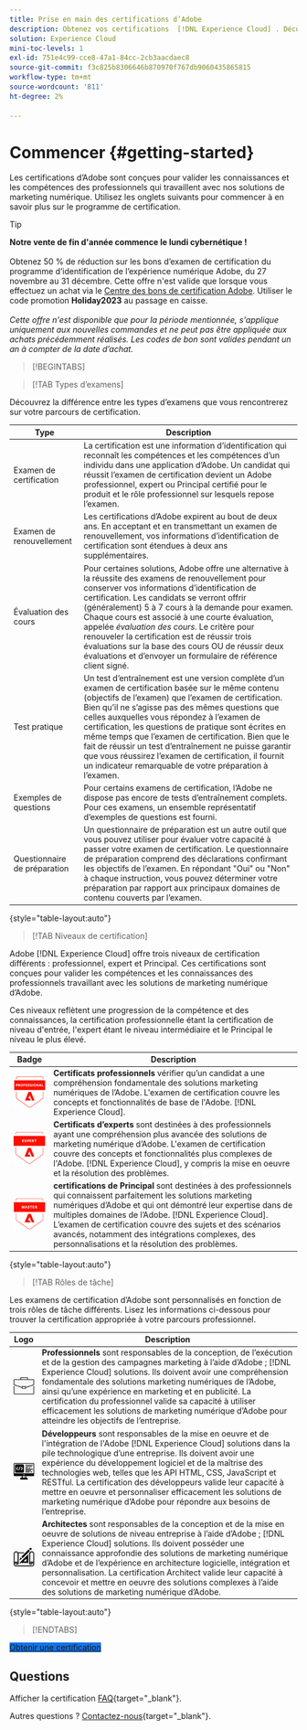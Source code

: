 ```yaml
---
title: Prise en main des certifications d’Adobe
description: Obtenez vos certifications  [!DNL Experience Cloud] . Découvrez le programme et ce site web.
solution: Experience Cloud
mini-toc-levels: 1
exl-id: 751e4c99-cce8-47a1-84cc-2cb3aacdaec8
source-git-commit: f3c825b8306646b870970f767db9060435865815
workflow-type: tm+mt
source-wordcount: '811'
ht-degree: 2%

---
```


# Commencer {#getting-started}

Les certifications d’Adobe sont conçues pour valider les connaissances et les compétences des professionnels qui travaillent avec nos solutions de marketing numérique. Utilisez les onglets suivants pour commencer à en savoir plus sur le programme de certification.

>[!TIP]
>
>**Notre vente de fin d&#39;année commence le lundi cybernétique !** <br><br> Obtenez 50 % de réduction sur les bons d’examen de certification du programme d’identification de l’expérience numérique Adobe, du 27 novembre au 31 décembre. Cette offre n&#39;est valide que lorsque vous effectuez un achat via le [Centre des bons de certification Adobe](https://market.xvoucher.com/adobe). Utiliser le code promotion **Holiday2023** au passage en caisse. <br><br> <i>Cette offre n&#39;est disponible que pour la période mentionnée, s&#39;applique uniquement aux nouvelles commandes et ne peut pas être appliquée aux achats précédemment réalisés. Les codes de bon sont valides pendant un an à compter de la date d’achat.</i>

>[!BEGINTABS]

>[!TAB Types d’examens]

Découvrez la différence entre les types d’examens que vous rencontrerez sur votre parcours de certification.

| Type | Description |
| ------- | ------- |
| Examen de certification | La certification est une information d’identification qui reconnaît les compétences et les compétences d’un individu dans une application d’Adobe. Un candidat qui réussit l’examen de certification devient un Adobe professionnel, expert ou Principal certifié pour le produit et le rôle professionnel sur lesquels repose l’examen. |
| Examen de renouvellement | Les certifications d’Adobe expirent au bout de deux ans. En acceptant et en transmettant un examen de renouvellement, vos informations d’identification de certification sont étendues à deux ans supplémentaires. |
| Évaluation des cours | Pour certaines solutions, Adobe offre une alternative à la réussite des examens de renouvellement pour conserver vos informations d’identification de certification. Les candidats se verront offrir (généralement) 5 à 7 cours à la demande pour examen. Chaque cours est associé à une courte évaluation, appelée _évaluation des cours_. Le critère pour renouveler la certification est de réussir trois évaluations sur la base des cours OU de réussir deux évaluations et d’envoyer un formulaire de référence client signé. |
| Test pratique | Un test d’entraînement est une version complète d’un examen de certification basée sur le même contenu (objectifs de l’examen) que l’examen de certification. Bien qu’il ne s’agisse pas des mêmes questions que celles auxquelles vous répondez à l’examen de certification, les questions de pratique sont écrites en même temps que l’examen de certification. Bien que le fait de réussir un test d’entraînement ne puisse garantir que vous réussirez l’examen de certification, il fournit un indicateur remarquable de votre préparation à l’examen. |
| Exemples de questions | Pour certains examens de certification, l’Adobe ne dispose pas encore de tests d’entraînement complets. Pour ces examens, un ensemble représentatif d’exemples de questions est fourni. |
| Questionnaire de préparation | Un questionnaire de préparation est un autre outil que vous pouvez utiliser pour évaluer votre capacité à passer votre examen de certification. Le questionnaire de préparation comprend des déclarations confirmant les objectifs de l’examen. En répondant &quot;Oui&quot; ou &quot;Non&quot; à chaque instruction, vous pouvez déterminer votre préparation par rapport aux principaux domaines de contenu couverts par l’examen. |

{style="table-layout:auto"}

>[!TAB Niveaux de certification]

Adobe [!DNL Experience Cloud] offre trois niveaux de certification différents : professionnel, expert et Principal. Ces certifications sont conçues pour valider les compétences et les connaissances des professionnels travaillant avec les solutions de marketing numérique d’Adobe.

Ces niveaux reflètent une progression de la compétence et des connaissances, la certification professionnelle étant la certification de niveau d&#39;entrée, l&#39;expert étant le niveau intermédiaire et le Principal le niveau le plus élevé.

| Badge | Description |
| ------- | ------- |
| ![Badge professionnel](/help/certifications/assets/professional-badge-Xsmall.png) | **Certificats professionnels** vérifier qu’un candidat a une compréhension fondamentale des solutions marketing numériques de l’Adobe. L&#39;examen de certification couvre les concepts et fonctionnalités de base de l&#39;Adobe. [!DNL Experience Cloud]. |
| ![Badge d’expert](/help/certifications/assets/expert-badge-Xsmall.png) | **Certificats d’experts** sont destinées à des professionnels ayant une compréhension plus avancée des solutions de marketing numérique d’Adobe. L&#39;examen de certification couvre des concepts et fonctionnalités plus complexes de l&#39;Adobe. [!DNL Experience Cloud], y compris la mise en oeuvre et la résolution des problèmes. |
| ![Badge de Principal](/help/certifications/assets/master-badge-Xsmall.png) | **certifications de Principal** sont destinées à des professionnels qui connaissent parfaitement les solutions marketing numériques d’Adobe et qui ont démontré leur expertise dans de multiples domaines de l’Adobe. [!DNL Experience Cloud]. L’examen de certification couvre des sujets et des scénarios avancés, notamment des intégrations complexes, des personnalisations et la résolution des problèmes. |

{style="table-layout:auto"}

>[!TAB Rôles de tâche]

Les examens de certification d’Adobe sont personnalisés en fonction de trois rôles de tâche différents. Lisez les informations ci-dessous pour trouver la certification appropriée à votre parcours professionnel.

| Logo | Description |
| ------- | ------- |
| ![Badge du professionnel](/help/certifications/assets/business_practitioner_blk_small.png) | **Professionnels** sont responsables de la conception, de l’exécution et de la gestion des campagnes marketing à l’aide d’Adobe ; [!DNL Experience Cloud] solutions. Ils doivent avoir une compréhension fondamentale des solutions marketing numériques de l’Adobe, ainsi qu’une expérience en marketing et en publicité. La certification du professionnel valide sa capacité à utiliser efficacement les solutions de marketing numérique d’Adobe pour atteindre les objectifs de l’entreprise. |
| ![Badge de développeur](/help/certifications/assets/developer_blk_small.png) | **Développeurs** sont responsables de la mise en oeuvre et de l&#39;intégration de l&#39;Adobe [!DNL Experience Cloud] solutions dans la pile technologique d’une entreprise. Ils doivent avoir une expérience du développement logiciel et de la maîtrise des technologies web, telles que les API HTML, CSS, JavaScript et RESTful. La certification des développeurs valide leur capacité à mettre en oeuvre et personnaliser efficacement les solutions de marketing numérique d’Adobe pour répondre aux besoins de l’entreprise. |
| ![Badge d’architecte](/help/certifications/assets/architect_blk_small.png) | **Architectes** sont responsables de la conception et de la mise en oeuvre de solutions de niveau entreprise à l’aide d’Adobe ; [!DNL Experience Cloud] solutions. Ils doivent posséder une connaissance approfondie des solutions de marketing numérique d’Adobe et de l’expérience en architecture logicielle, intégration et personnalisation. La certification Architect valide leur capacité à concevoir et mettre en oeuvre des solutions complexes à l’aide des solutions de marketing numérique d’Adobe. |

{style="table-layout:auto"}

<!--

>[!TAB Certification journey]

The Certification Journey Guide is a comprehensive tool designed to provide you with all the information you need to prepare for a certification exam. The guide is divided into three main sections: Get Ready, Get Prepped, and Get Certified.

| Sections | Description |
| ------- | ------- |
|**Get Ready** | Intended to give an overview of the exam, including information about the intended audience, exam details, readiness self-assessment, exam objectives, and scope. This section helps you understand the exam and what you can expect when taking it. The readiness self-assessment is particularly helpful, as it allows you to determine your current level of knowledge and identify areas where you may need to focus your study efforts. |
| **Get Prepped** | Is where you can find training and resources to help you prepare for the exam. This section includes information about and links to study materials and training courses. |
| **Get Certified** | Offers valuable information on how to register for the certification exam, including details about the registration process and available payment methods. In addition, this section also provides a clear overview of the exam process. Look to this section for helpful resources, such as a link to the Adobe Certification Prep Portal for exams that offer practice tests, as well as links to register for certification exams. |

{style="table-layout:auto"}

-->

>[!ENDTABS]

<a href="https://experienceleague.adobe.com/docs/certification/certification/how-to-get-certified.html" target="_blank" class="spectrum-Button spectrum-Button--fill spectrum-Button--accent spectrum-Button--sizeM is-margin-bottom-big-big at-element-click-tracking" style="background-color:#1473E6">

<span class="spectrum-Button-label has-no-wrap">
   Obtenir une certification
</span>
</a>

## Questions

Afficher la certification [FAQ](https://experienceleague.adobe.com/docs/certification/certification/faq.html){target="_blank"}.

Autres questions ? [Contactez-nous](mailto:certif@adobe.com){target="_blank"}.

